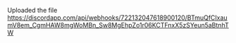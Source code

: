 Uploaded the file
https://discordapp.com/api/webhooks/722132047618900120/BTmuQfCIxaumV8em_CgmHAW8mgWoMBn_Sw8MgEhpZo1r06KCTFnxX5zSYeun5aBtnhTW
